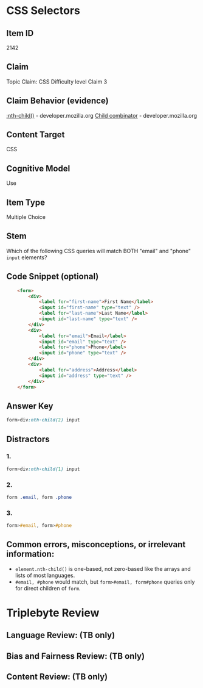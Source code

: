 # CSS Selectors

## Item ID
2142

## Claim
Topic Claim: CSS
Difficulty level Claim 3

## Claim Behavior (evidence)
[:nth-child()](https://developer.mozilla.org/en-US/docs/Web/CSS/:nth-child) - developer.mozilla.org
[Child combinator](https://developer.mozilla.org/en-US/docs/Web/CSS/Child_combinator) - developer.mozilla.org

## Content Target
CSS

## Cognitive Model
Use

## Item Type
Multiple Choice

## Stem
Which of the following CSS queries will match BOTH "email" and "phone" `input` elements?

## Code Snippet (optional)
```html
    <form>
        <div>
            <label for="first-name">First Name</label>
            <input id="first-name" type="text" />
            <label for="last-name">Last Name</label>
            <input id="last-name" type="text" />
        </div>
        <div>
            <label for="email">Email</label>
            <input id="email" type="text" />
            <label for="phone">Phone</label>
            <input id="phone" type="text" />
        </div>
        <div>
            <label for="address">Address</label>
            <input id="address" type="text" />
        </div>
    </form>
```

## Answer Key
```css
form>div:nth-child(2) input
```

## Distractors
### 1.
```css
form>div:nth-child(1) input
```

### 2.
```css
form .email, form .phone
```

### 3.
```css
form>#email, form>#phone
```

## Common errors, misconceptions, or irrelevant information:
* `element.nth-child()` is one-based, not zero-based like the arrays and lists of most languages.
* `#email, #phone` would match, but `form>#email, form#phone` queries only for direct children of `form`.

# Triplebyte Review

## Language Review: (TB only)

## Bias and Fairness Review: (TB only)

## Content Review: (TB only)
